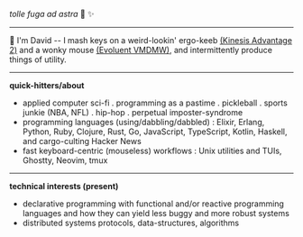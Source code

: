 _tolle fuga ad astra_ 🚀 ✨

---

👋  I'm David -- I mash keys on a weird-lookin' ergo-keeb [(Kinesis Advantage 2)](https://kinesis-ergo.com/shop/advantage2/) and a wonky mouse [(Evoluent VMDMW)](https://evoluent.com/products/vmdmw/), and intermittently produce things of utility.

---

**quick-hitters/about**

- applied computer sci-fi . programming as a pastime . pickleball . sports junkie (NBA, NFL) . hip-hop . perpetual imposter-syndrome
- programming languages (using/dabbling/dabbled) : Elixir, Erlang, Python, Ruby, Clojure, Rust, Go, JavaScript, TypeScript, Kotlin, Haskell, and cargo-culting Hacker News
- fast keyboard-centric (mouseless) workflows : Unix utilities and TUIs, Ghostty, Neovim, tmux

---

**technical interests (present)**

- declarative programming with functional and/or reactive programming languages and how they can yield less buggy and more robust systems
- distributed systems protocols, data-structures, algorithms
